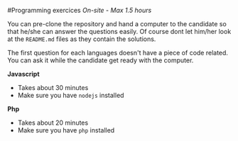 #Programming exercices
*On-site - Max 1.5 hours*

You can pre-clone the repository and hand a computer to the candidate so that he/she can answer the questions easily. Of course dont let him/her look at the `README.md` files as they contain the solutions.

The first question for each languages doesn't have a piece of code related. You can ask it while the candidate get ready with the computer.

**Javascript**

* Takes about 30 minutes
* Make sure you have `nodejs` installed


**Php**

* Takes about 20 minutes
* Make sure you have `php` installed
